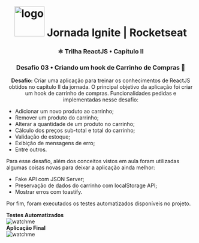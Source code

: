 <h1 align="center">
<img src="https://discover.fcamara.dev/wp-content/themes/fcamara/img/rocket/guindaste_body.png" alt="logo" width="80"> Jornada Ignite | Rocketseat
</h1>
<h3 align="center">⚛️ Trilha ReactJS • Capítulo II</h3>
<h3 align="center">Desafio 03 • Criando um hook de Carrinho de Compras 🛒</h3>
<p align="center"><b>Desafio:</b> Criar uma aplicação para treinar os conhecimentos de ReactJS obtidos no capítulo II da jornada. O principal objetivo da aplicação foi criar um hook de carrinho de compras. Funcionalidades pedidas e implementadas nesse desafio:
<ul>
  <li>Adicionar um novo produto ao carrinho;</li>
  <li>Remover um produto do carrinho;</li>
  <li>Alterar a quantidade de um produto no carrinho;</li>
  <li>Cálculo dos preços sub-total e total do carrinho;</li>
  <li>Validação de estoque;</li>
  <li>Exibição de mensagens de erro;</li>
  <li>Entre outros.</li>
</ul>
Para esse desafio, além dos conceitos vistos em aula foram utilizadas algumas coisas novas para deixar a aplicação ainda melhor:
<ul>
  <li>Fake API com JSON Server;</li>
  <li>Preservação de dados do carrinho com localStorage API;</li>
  <li>Mostrar erros com toastify.</li>
</ul>

Por fim, foram executados os testes automatizados disponíveis no projeto.

<b>Testes Automatizados</b><br>
<img src="https://github.com/narelo/assets-readme/blob/main/testes-automatizados-D03.gif?raw=true" alt="watchme">
<br>
<b>Aplicação Final</b><br>
<img src="https://github.com/narelo/assets-readmes/blob/main/desafio03-TRJS.gif?raw=true" alt="watchme">
